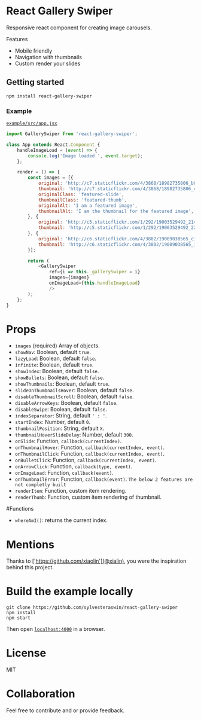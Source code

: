 # React Gallery Swiper

Responsive react component for creating image carousels.

Features
* Mobile friendly
* Navigation with thumbnails
* Custom render your slides

## Getting started

```
npm install react-gallery-swiper
```

### Example
[`example/src/app.jsx`](https://github.com/sylvesteraswin/react-gallery-swiper/tree/master/example/src)
```js
import GallerySwiper from 'react-gallery-swiper';

class App extends React.Component {
    handleImageLoad = (event) => {
        console.log('Image loaded ', event.target);
    };

    render = () => {
        const images = [{
            original: 'http://c7.staticflickr.com/4/3868/18982735806_b80b024040_h.jpg',
            thumbnail: 'http://c7.staticflickr.com/4/3868/18982735806_cd60bcdb69_n.jpg',
            originalClass: 'featured-slide',
            thumbnailClass: 'featured-thumb',
            originalAlt: 'I am a featured image',
            thumbnailAlt: 'I am the thumbnail for the featured image',
        }, {
            original: 'http://c5.staticflickr.com/1/292/19003529492_214a7e3777_h.jpg',
            thumbnail: 'http://c5.staticflickr.com/1/292/19003529492_226031f2c1_n.jpg'
        }, {
            original: 'http://c6.staticflickr.com/4/3802/19009038565_c197845618_h.jpg',
            thumbnail: 'http://c6.staticflickr.com/4/3802/19009038565_17e2e21b22_n.jpg'
        }];

        return (
            <GallerySwiper
                ref={i => this._gallerySwiper = i}
                images={images}
                onImageLoad={this.handleImageLoad}
                />
        );
    };
}
```

# Props

* `images` (required) Array of objects.
* `showNav`: Boolean, default `true`.
* `lazyLoad`: Boolean, default `false`.
* `infinite`: Boolean, default `true`.
* `showIndex`: Boolean, default `false`.
* `showBullets`: Boolean, default `false`.
* `showThumbnails`: Boolean, default `true`.
* `slideOnThumbnailsHover`: Boolean, default `false`.
* `disableThumbnailScroll`: Boolean, default `false`.
* `disableArrowKeys`: Boolean, default `false`.
* `disableSwipe`: Boolean, default `false`.
* `indexSeparator`: String, default `' : '`.
* `startIndex`: Number, default `0`.
* `thumbnailPosition`: String, default `X`.
* `thumbnailHoverSlideDelay`: Number, default `300`.
* `onSlide`: Function, `callback(currentIndex)`.
* `onThumbnailHover`: Function, `callback(currentIndex, event)`.
* `onThumbnailClick`: Function, `callback(currentIndex, event)`.
* `onBulletClick`: Function, `callback(currentIndex, event)`.
* `onArrowClick`: Function, `callback(type, event)`.
* `onImageLoad`: Function, `callback(event)`.
* `onThumbnailError`: Function, `callback(event)`.
`The below 2 features are not completly built`
* `renderItem`: Function, custom item rendering.
* `renderThumb`: Function, custom item rendering of thumbnail.

#Functions
* `whereAmI()`: returns the current index.

# Mentions
Thanks to ['https://github.com/xiaolin'](@xialin), you were the inspiration behind this project.

# Build the example locally
```
git clone https://github.com/sylvesteraswin/react-gallery-swiper
npm install
npm start
```

Then open [`localhost:4000`](http://localhost:4000) in a browser.

# License

MIT

# Collaboration
Feel free to contribute and or provide feedback.
